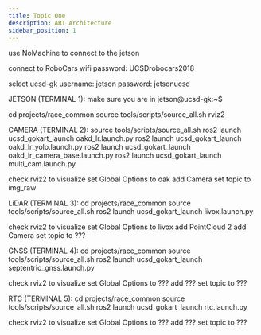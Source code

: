 ```yaml
---
title: Topic One
description: ART Architecture
sidebar_position: 1
---
```

use NoMachine to connect to the jetson 

connect to RoboCars wifi
password: UCSDrobocars2018

select ucsd-gk
username: jetson
password: jetsonucsd

JETSON (TERMINAL 1):
make sure you are in jetson@ucsd-gk:~$ 

cd projects/race_common
source tools/scripts/source_all.sh
rviz2

CAMERA (TERMINAL 2):
source tools/scripts/source_all.sh
ros2 launch ucsd_gokart_launch oakd_lr.launch.py 
ros2 launch ucsd_gokart_launch oakd_lr_yolo.launch.py 
ros2 launch ucsd_gokart_launch oakd_lr_camera_base.launch.py
ros2 launch ucsd_gokart_launch multi_cam.launch.py 

check rviz2 to visualize
set Global Options to oak
add Camera
set topic to img_raw


LiDAR (TERMINAL 3):
cd projects/race_common
source tools/scripts/source_all.sh
ros2 launch ucsd_gokart_launch livox.launch.py 

check rviz2 to visualize
set Global Options to livox
add PointCloud 2
add Camera
set topic to ???


GNSS (TERMINAL 4):
cd projects/race_common
source tools/scripts/source_all.sh
ros2 launch ucsd_gokart_launch septentrio_gnss.launch.py 

check rviz2 to visualize
set Global Options to ???
add ???
set topic to ???


RTC (TERMINAL 5):
cd projects/race_common
source tools/scripts/source_all.sh
ros2 launch ucsd_gokart_launch rtc.launch.py 

check rviz2 to visualize
set Global Options to ???
add ???
set topic to ???